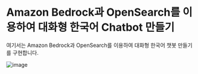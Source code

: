 # Amazon Bedrock과 OpenSearch를 이용하여 대화형 한국어 Chatbot 만들기

여기서는 Amazon Bedrock과 OpenSearch를 이용하여 대화형 한국어 챗봇 만들기를 구현합니다.

![image](https://github.com/kyopark2014/conversational-korean-chatbot-using-bedrock-and-opensearch/assets/52392004/219bbee9-8861-4b21-90e6-b77314154e21)
